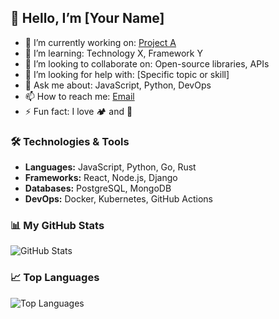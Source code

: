 <!-- ===== INTRODUCTION ===== -->
## 👋 Hello, I’m [Your Name]
- 🔭 I’m currently working on: [Project A](link)
- 🌱 I’m learning: Technology X, Framework Y
- 👯 I’m looking to collaborate on: Open-source libraries, APIs
- 🤔 I’m looking for help with: [Specific topic or skill]
- 💬 Ask me about: JavaScript, Python, DevOps
- 📫 How to reach me: [Email](mailto:you@example.com)
- ⚡ Fun fact: I love 🏕️ and 🎸

<!-- ===== SKILLS ===== -->
### 🛠️ Technologies & Tools
- **Languages:** JavaScript, Python, Go, Rust
- **Frameworks:** React, Node.js, Django
- **Databases:** PostgreSQL, MongoDB
- **DevOps:** Docker, Kubernetes, GitHub Actions


<!-- ===== CONTACT ===== -->
### 📊 My GitHub Stats

![GitHub Stats](https://github-readme-stats.vercel.app/api?username=MayerAttila&show_icons=true)

### 📈 Top Languages

![Top Languages](https://github-readme-stats.vercel.app/api/top-langs/?username=MayerAttila&layout=compact)
